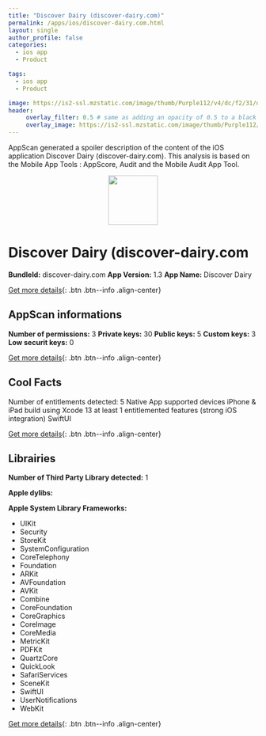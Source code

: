 ```yaml
---
title: "Discover Dairy (discover-dairy.com)"
permalink: /apps/ios/discover-dairy.com.html
layout: single
author_profile: false
categories: 
  - ios app 
  - Product 

tags: 
  - ios app 
  - Product 

image: https://is2-ssl.mzstatic.com/image/thumb/Purple112/v4/dc/f2/31/dcf2314f-3ac1-8540-381e-a0ac8b7618d5/AppIcon-0-1x_U007emarketing-0-4-85-220.png/512x512bb.jpg
header: 
     overlay_filter: 0.5 # same as adding an opacity of 0.5 to a black background
     overlay_image: https://is2-ssl.mzstatic.com/image/thumb/Purple112/v4/dc/f2/31/dcf2314f-3ac1-8540-381e-a0ac8b7618d5/AppIcon-0-1x_U007emarketing-0-4-85-220.png/512x512bb.jpg
---
```

AppScan generated a spoiler description of the content of the iOS application Discover Dairy (discover-dairy.com). This analysis is based on the Mobile App Tools : AppScore, Audit and the Mobile Audit App Tool.

  
  
<div style="text-align: center;"><img src="https://is2-ssl.mzstatic.com/image/thumb/Purple112/v4/dc/f2/31/dcf2314f-3ac1-8540-381e-a0ac8b7618d5/AppIcon-0-1x_U007emarketing-0-4-85-220.png/512x512bb.jpg" width="100" height="100"></div>  
  
# Discover Dairy (discover-dairy.com

**BundleId:** discover-dairy.com
**App Version:** 1.3
**App Name:** Discover Dairy


[Get more details](/pricing.html){: .btn .btn--info .align-center}  
  
## AppScan informations 

**Number of permissions:** 3
**Private keys:** 30
**Public keys:** 5
**Custom keys:** 3
**Low securit keys:** 0
  
[Get more details](/pricing.html){: .btn .btn--info .align-center}

## Cool Facts

Number of entitlements detected: 5
Native App
supported devices iPhone & iPad
build using Xcode 13
at least 1 entitlemented features (strong iOS integration)
SwiftUI
  
[Get more details](/pricing.html){: .btn .btn--info .align-center}

## Librairies 
**Number of Third Party Library detected:** 1

**Apple dylibs:**


**Apple System Library Frameworks:**
- UIKit
- Security
- StoreKit
- SystemConfiguration
- CoreTelephony
- Foundation
- ARKit
- AVFoundation
- AVKit
- Combine
- CoreFoundation
- CoreGraphics
- CoreImage
- CoreMedia
- MetricKit
- PDFKit
- QuartzCore
- QuickLook
- SafariServices
- SceneKit
- SwiftUI
- UserNotifications
- WebKit


  
[Get more details](/pricing.html){: .btn .btn--info .align-center}

